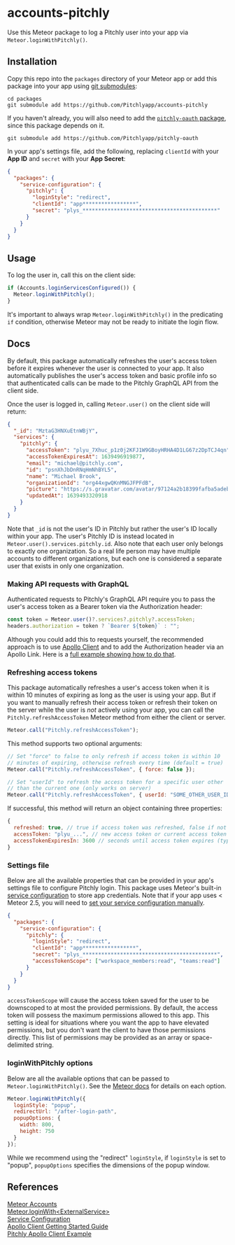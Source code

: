 # accounts-pitchly

Use this Meteor package to log a Pitchly user into your app via `Meteor.loginWithPitchly()`.

## Installation

Copy this repo into the `packages` directory of your Meteor app or add this package into your app using [git submodules](https://git-scm.com/book/en/v2/Git-Tools-Submodules):

```console
cd packages
git submodule add https://github.com/Pitchlyapp/accounts-pitchly
```

If you haven't already, you will also need to add the [`pitchly-oauth` package](https://github.com/Pitchlyapp/pitchly-oauth), since this package depends on it.

```console
git submodule add https://github.com/Pitchlyapp/pitchly-oauth
```

In your app's settings file, add the following, replacing `clientId` with your **App ID** and `secret` with your **App Secret**:

```json
{
  "packages": {
    "service-configuration": {
      "pitchly": {
        "loginStyle": "redirect",
        "clientId": "app*****************",
        "secret": "plys_*******************************************"
      }
    }
  }
}
```

## Usage

To log the user in, call this on the client side:

```js
if (Accounts.loginServicesConfigured()) {
  Meteor.loginWithPitchly();
}
```

It's important to always wrap `Meteor.loginWithPitchly()` in the predicating `if` condition, otherwise Meteor may not be ready to initiate the login flow.

## Docs

By default, this package automatically refreshes the user's access token before it expires whenever the user is connected to your app. It also automatically publishes the user's access token and basic profile info so that authenticated calls can be made to the Pitchly GraphQL API from the client side.

Once the user is logged in, calling `Meteor.user()` on the client side will return:

```json
{
  "_id": "MztaG3HNXuEtnWBjY",
  "services": {
    "pitchly": {
      "accessToken": "plyu_7Xhuc_p1z0j2KFJ1W9GBoyHRHA4D1LG67z2DpTCJ4qn",
      "accessTokenExpiresAt": 1639496919877,
      "email": "michael@pitchly.com",
      "id": "psnXhJbDnRNqHmNhBYL5",
      "name": "Michael Brook",
      "organizationId": "org44xgwQKnMNGJFPFdB",
      "picture": "https://s.gravatar.com/avatar/97124a2b18399fafba5adeb175b5b99c?s=480&d=identicon",
      "updatedAt": 1639493320918
    }
  }
}
```

Note that `_id` is not the user's ID in Pitchly but rather the user's ID locally within your app. The user's Pitchly ID is instead located in `Meteor.user().services.pitchly.id`. Also note that each user only belongs to exactly one organization. So a real life person may have multiple accounts to different organizations, but each one is considered a separate user that exists in only one organization.

### Making API requests with GraphQL

Authenticated requests to Pitchly's GraphQL API require you to pass the user's access token as a Bearer token via the Authorization header:

```js
const token = Meteor.user()?.services?.pitchly?.accessToken;
headers.authorization = token ? `Bearer ${token}` : "";
```

Although you could add this to requests yourself, the recommended approach is to use [Apollo Client](https://www.apollographql.com/docs/react/get-started/) and to add the Authorization header via an Apollo Link. Here is a [full example showing how to do that](https://gist.github.com/michaelcbrook/ae3a0b6c9aed7536460f188a2ff86cc1).

### Refreshing access tokens

This package automatically refreshes a user's access token when it is within 10 minutes of expiring as long as the user is using your app. But if you want to manually refresh their access token or refresh their token on the server while the user is _not_ actively using your app, you can call the `Pitchly.refreshAccessToken` Meteor method from either the client or server.

```js
Meteor.call("Pitchly.refreshAccessToken");
```

This method supports two optional arguments:

```js
// Set "force" to false to only refresh if access token is within 10
// minutes of expiring, otherwise refresh every time (default = true)
Meteor.call("Pitchly.refreshAccessToken", { force: false });

// Set "userId" to refresh the access token for a specific user other
// than the current one (only works on server)
Meteor.call("Pitchly.refreshAccessToken", { userId: "SOME_OTHER_USER_ID" });
```

If successful, this method will return an object containing three properties:

```js
{
  refreshed: true, // true if access token was refreshed, false if not
  accessToken: "plyu_...", // new access token or current access token if token was not refreshed
  accessTokenExpiresIn: 3600 // seconds until access token expires (typically one hour)
}
```

### Settings file

Below are all the available properties that can be provided in your app's settings file to configure Pitchly login. This package uses Meteor's built-in [service configuration](https://docs.meteor.com/api/accounts.html#service-configuration) to store app credentials. Note that if your app uses < Meteor 2.5, you will need to [set your service configuration manually](https://docs.meteor.com/api/accounts.html#service-configuration).

```json
{
  "packages": {
    "service-configuration": {
      "pitchly": {
        "loginStyle": "redirect",
        "clientId": "app*****************",
        "secret": "plys_*******************************************",
        "accessTokenScope": ["workspace_members:read", "teams:read"]
      }
    }
  }
}
```

`accessTokenScope` will cause the access token saved for the user to be downscoped to at most the provided permissions. By default, the access token will possess the maximum permissions allowed to this app. This setting is ideal for situations where you want the app to have elevated permissions, but you don't want the client to have those permissions directly. This list of permissions may be provided as an array or space-delimited string.

### loginWithPitchly options

Below are all the available options that can be passed to `Meteor.loginWithPitchly()`. See the [Meteor docs](https://docs.meteor.com/api/accounts.html#Meteor-loginWith%3CExternalService%3E) for details on each option.

```js
Meteor.loginWithPitchly({
  loginStyle: "popup",
  redirectUrl: "/after-login-path",
  popupOptions: {
    width: 800,
    height: 750
  }
});
```

While we recommend using the "redirect" `loginStyle`, if `loginStyle` is set to "popup", `popupOptions` specifies the dimensions of the popup window.

## References

[Meteor Accounts](https://docs.meteor.com/api/accounts.html)<br>
[Meteor.loginWith\<ExternalService\>](https://docs.meteor.com/api/accounts.html#Meteor-loginWith%3CExternalService%3E)<br>
[Service Configuration](https://docs.meteor.com/api/accounts.html#service-configuration)<br>
[Apollo Client Getting Started Guide](https://www.apollographql.com/docs/react/get-started/)<br>
[Pitchly Apollo Client Example](https://gist.github.com/michaelcbrook/ae3a0b6c9aed7536460f188a2ff86cc1)
